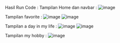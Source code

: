 Hasil Run Code :
Tampilan Home dan navbar :
![image](https://github.com/andiniseptia/UCP1_20220140053_AndiniSeptiAndri/assets/127277482/9c134f91-0300-4799-90eb-fb316df90c0d)

Tampilan favorite :
![image](https://github.com/andiniseptia/UCP1_20220140053_AndiniSeptiAndri/assets/127277482/df7cb6d2-537f-4e41-b60a-2382fc862778)
![image](https://github.com/andiniseptia/UCP1_20220140053_AndiniSeptiAndri/assets/127277482/da53fca7-e67c-4e61-81c7-7dfcc15d0a66)

Tampilan a day in my life :
![image](https://github.com/andiniseptia/UCP1_20220140053_AndiniSeptiAndri/assets/127277482/c6ca8cad-6e67-41ae-8923-0b5266673b59)
![image](https://github.com/andiniseptia/UCP1_20220140053_AndiniSeptiAndri/assets/127277482/88677c21-2efe-45ba-b4af-3eeff57c4bdb)

Tampilan my hobby :
![image](https://github.com/andiniseptia/UCP1_20220140053_AndiniSeptiAndri/assets/127277482/385d6e29-6d67-4428-a349-6813404c3045)
